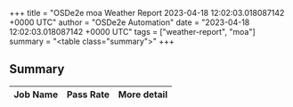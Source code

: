 +++
title = "OSDe2e moa Weather Report 2023-04-18 12:02:03.018087142 +0000 UTC"
author = "OSDe2e Automation"
date = "2023-04-18 12:02:03.018087142 +0000 UTC"
tags = ["weather-report", "moa"]
summary = "<table class=\"summary\"></table>"
+++
## Summary

| Job Name | Pass Rate | More detail |
|----------|-----------|-------------|




